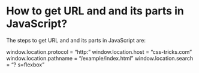 # How to get URL and and its parts in JavaScript?

The steps to get URL and and its parts in JavaScript are:

window.location.protocol = “http:”
window.location.host = “css-tricks.com”
window.location.pathname = “/example/index.html”
window.location.search = “? s=flexbox”